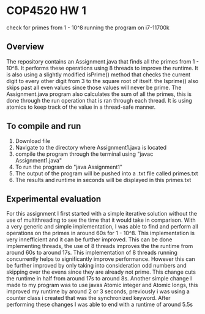 # COP4520 HW 1
check for primes from 1 - 10^8
running the program on i7-11700k

## Overview
The repository contains an Assignment.java that finds all the primes from 1 - 10^8. It performs these operations using 8 threads to improve the runtime. It is also using a slightly modified isPrime() method that checks the current digit to every other digit from 3 to the square root of itself. the Isprime() also skips past all even values since those values will never be prime. The Assignment.java program also calculates the sum of all the primes, this is done through the run operation that is ran through each thread. It is using atomics to keep track of the value in a thread-safe manner.

## To compile and run
1. Download file
2. Navigate to the directory where Assignment1.java is located
3. compile the program through the terminal using "javac Assignment1.java"
4. To run the program do "java Assignment1"
5. The output of the program will be pushed into a .txt file called primes.txt
6. The results and runtime in seconds will be displayed in this primes.txt

## Experimental evaluation
For this assignment I first started with a simple iterative solution without the use of multithreading to see the time that it would take in comparison. With a very generic and simple implementation, I was able to find and perform all operations on the primes in around 60s for 1 - 10^8. This implementation is very innefficient and it can be further improved. This can be done implementing threads, the use of 8 threads improves the the runtime from around 60s to around 17s. This implementation of 8 threads running concurrently helps to significantly improve performance. However this can be further improved by only taking into consideration odd numbers and skipping over the evens since they are already not prime. This change cuts the runtime in half from around 17s to around 8s. Another simple change I made to my program was to use javas Atomic integer and Atomic longs, this improved my runtime by around 2 or 3 seconds, previously i was using a counter class i created that was the synchronized keyword. After performing these changes I was able to end with a runtime of around 5.5s 
